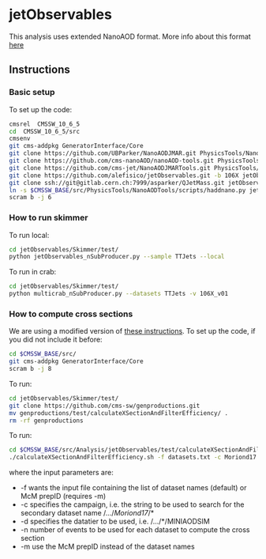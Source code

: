 # jetObservables


This analysis uses extended NanoAOD format. More info about this format [here](https://twiki.cern.ch/twiki/bin/view/CMS/JetMET/JMARNanoAODv1)

## Instructions

### Basic setup 
To set up the code:
```bash
cmsrel  CMSSW_10_6_5
cd  CMSSW_10_6_5/src
cmsenv
git cms-addpkg GeneratorInterface/Core
git clone https://github.com/UBParker/NanoAODJMAR.git PhysicsTools/NanoAODJMAR
git clone https://github.com/cms-nanoAOD/nanoAOD-tools.git PhysicsTools/NanoAODTools
git clone https://github.com/cms-jet/NanoAODJMARTools.git PhysicsTools/NanoAODJMARTools
git clone https://github.com/alefisico/jetObservables.git -b 106X jetObservables/
git clone ssh://git@gitlab.cern.ch:7999/asparker/QJetMass.git jetObservables/QJetMass    ### This is just as example
ln -s $CMSSW_BASE/src/PhysicsTools/NanoAODTools/scripts/haddnano.py jetObservables/Skimmer/test/
scram b -j 6
```

### How to run skimmer

To run local:
```bash
cd jetObservables/Skimmer/test/
python jetObservables_nSubProducer.py --sample TTJets --local
```

To run in crab:
```bash
cd jetObservables/Skimmer/test/
python multicrab_nSubProducer.py --datasets TTJets -v 106X_v01
```

### How to compute cross sections

We are using a modified version of [these instructions](https://twiki.cern.ch/twiki/bin/viewauth/CMS/HowToGenXSecAnalyzer#Automated_scripts_to_compute_the). To set up the code, if you did not include it before:

```bash
cd $CMSSW_BASE/src/
git cms-addpkg GeneratorInterface/Core
scram b -j 8
```

To run:
```bash
cd jetObservables/Skimmer/test/
git clone https://github.com/cms-sw/genproductions.git
mv genproductions/test/calculateXSectionAndFilterEfficiency/ .
rm -rf genproductions
```

To run:
```bash
cd $CMSSW_BASE/src/Analysis/jetObservables/test/calculateXSectionAndFilterEfficiency/
./calculateXSectionAndFilterEfficiency.sh -f datasets.txt -c Moriond17 -d MINIAODSIM -n 1000000  ## run using list of dataset names mode
```
where the input parameters are:
 * -f wants the input file containing the list of dataset names (default) or McM prepID (requires -m)
 * -c specifies the campaign, i.e. the string to be used to search for the secondary dataset name /.../*Moriond17*/*
 * -d specifies the datatier to be used, i.e.  /.../*/MINIAODSIM
 * -n number of events to be used for each dataset to compute the cross section
 * -m use the McM prepID instead of the dataset names

